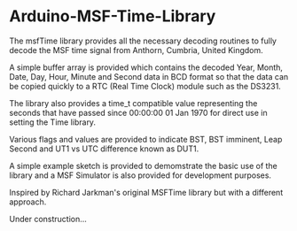 # Arduino-MSF-Time-Library

The msfTime library provides all the necessary decoding routines to fully decode the MSF time signal from Anthorn, Cumbria, United Kingdom.

A simple buffer array is provided which contains the decoded Year, Month, Date, Day, Hour, Minute and Second data in BCD format so that the data can be copied quickly to a RTC (Real Time Clock) module such as the DS3231.

The library also provides a time_t compatible value representing the seconds that have passed since 00:00:00 01 Jan 1970 for direct use in setting the Time library.

Various flags and values are provided to indicate BST, BST imminent, Leap Second and UT1 vs UTC difference known as DUT1.

A simple example sketch is provided to demomstrate the basic use of the library and a MSF Simulator is also provided for development purposes. 

Inspired by Richard Jarkman's original MSFTime library but with a different approach.

Under construction...
